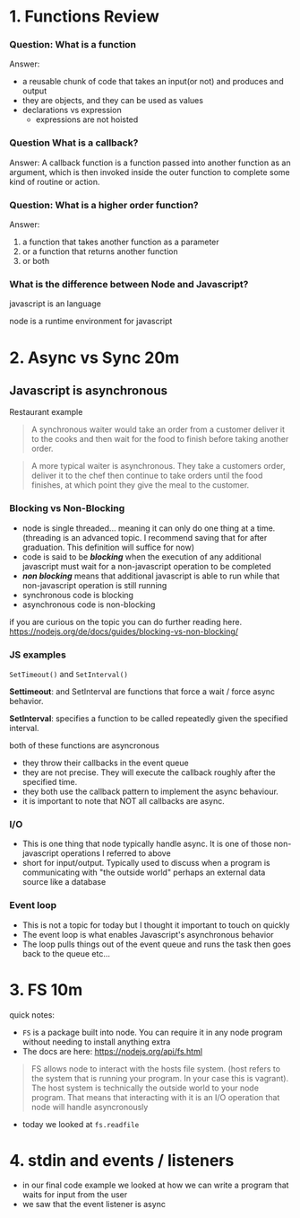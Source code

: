 # 1. Functions Review

### Question: What is a function

Answer: 
- a reusable chunk of code that takes an input(or not) and produces and output
- they are objects, and they can be used as values
- declarations vs expression
  - expressions are not hoisted

### Question What is a callback?

Answer:
A callback function is a function passed into another function as an argument, which is then invoked inside the outer function to complete some kind of routine or action.

### Question: What is a higher order function?

Answer:
1. a function that takes another function as a parameter
2. or a function that returns another function
3. or both

### What is the difference between Node and Javascript?

javascript is an language

node is a runtime environment for javascript


# 2. Async vs Sync 20m

## Javascript is asynchronous

Restaurant example
>A synchronous waiter would take an order from a customer deliver it to the cooks and then wait for the food to finish before taking another order.

>A more typical waiter is asynchronous. They take a customers order, deliver it to the chef then continue to take orders until the food finishes, at which point they give the meal to the customer.

### Blocking vs Non-Blocking
- node is single threaded... meaning it can only do one thing at a time. (threading is an advanced topic. I recommend saving that for after graduation. This definition will suffice for now)
- code is said to be ***blocking*** when the execution of any additional javascript must wait for a non-javascript operation to be completed
- ***non blocking*** means that additional javascript is able to run while that non-javascript operation is still running
- synchronous code is blocking
- asynchronous code is non-blocking

if you are curious on the topic you can do further reading here.
https://nodejs.org/de/docs/guides/blocking-vs-non-blocking/

### JS examples

`SetTimeout()` and  `SetInterval()`

**Settimeout**: and SetInterval are functions that force a wait / force async behavior.

**SetInterval**: specifies a function to be called repeatedly given the specified interval.

both of these functions are asyncronous
- they throw their callbacks in the event queue
- they are not precise. They will execute the callback roughly after the specified time.
- they both use the callback pattern to implement the async behaviour. 
- it is important to note that NOT all callbacks are async.


### I/O

- This is one thing that node typically handle async. It is one of those non-javascript operations I referred to above
- short for input/output. Typically used to discuss when a program is communicating with "the outside world" perhaps an external data source like a database

### Event loop 

- This is not a topic for today but I thought it important to touch on quickly
- The event loop is what enables Javascript's asynchronous behavior
- The loop pulls things out of the event queue and runs the task then goes back to the queue etc...


# 3. FS 10m

quick notes:
- `FS` is a package built into node. You can require it in any node program without needing to install anything extra
- The docs are here: https://nodejs.org/api/fs.html

> FS allows node to interact with the hosts file system. (host refers to the system that is running your program. In your case this is vagrant). The host system is technically the outside world to your node program. That means that interacting with it is an I/O operation that node will handle asyncronously


- today we looked at `fs.readfile`

# 4. stdin and events / listeners
- in our final code example we looked at how we can write a program that waits for input from the user
- we saw that the event listener is async

<!-- add links to git repo -->
